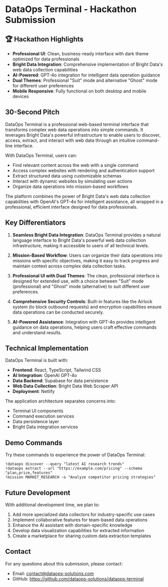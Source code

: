 # DataOps Terminal - Hackathon Submission

## 🏆 Hackathon Highlights

- **Professional UI**: Clean, business-ready interface with dark theme optimized for data professionals
- **Bright Data Integration**: Comprehensive implementation of Bright Data's web data collection capabilities
- **AI-Powered**: GPT-4o integration for intelligent data operation guidance
- **Dual Themes**: Professional "Suit" mode and alternative "Ghost" mode for different user preferences
- **Mobile Responsive**: Fully functional on both desktop and mobile devices

## 30-Second Pitch

DataOps Terminal is a professional web-based terminal interface that transforms complex web data operations into simple commands. It leverages Bright Data's powerful infrastructure to enable users to discover, access, extract, and interact with web data through an intuitive command-line interface.

With DataOps Terminal, users can:
- Find relevant content across the web with a single command
- Access complex websites with rendering and authentication support
- Extract structured data using customizable schemas
- Interact with dynamic websites by simulating user actions
- Organize data operations into mission-based workflows

The platform combines the power of Bright Data's web data collection capabilities with OpenAI's GPT-4o for intelligent assistance, all wrapped in a professional, efficient interface designed for data professionals.

## Key Differentiators

1. **Seamless Bright Data Integration**: DataOps Terminal provides a natural language interface to Bright Data's powerful web data collection infrastructure, making it accessible to users of all technical levels.

2. **Mission-Based Workflow**: Users can organize their data operations into missions with specific objectives, making it easy to track progress and maintain context across complex data collection tasks.

3. **Professional UI with Dual Themes**: The clean, professional interface is designed for extended use, with a choice between "Suit" mode (professional) and "Ghost" mode (alternative) to suit different user preferences.

4. **Comprehensive Security Controls**: Built-in features like the Airlock system (to block outbound requests) and encryption capabilities ensure data operations can be conducted securely.

5. **AI-Powered Assistance**: Integration with GPT-4o provides intelligent guidance on data operations, helping users craft effective commands and understand results.

## Technical Implementation

DataOps Terminal is built with:

- **Frontend**: React, TypeScript, Tailwind CSS
- **AI Integration**: OpenAI GPT-4o
- **Data Backend**: Supabase for data persistence
- **Web Data Collection**: Bright Data Web Scraper API
- **Deployment**: Netlify

The application architecture separates concerns into:
- Terminal UI components
- Command execution services
- Data persistence layer
- Bright Data integration services

## Demo Commands

Try these commands to experience the power of DataOps Terminal:

```
!dataops discover --query "latest AI research trends"
!dataops extract --url "https://example.com/pricing" --schema "plan,price,features"
!mission MARKET_RESEARCH -o "Analyze competitor pricing strategies"
```

## Future Development

With additional development time, we plan to:

1. Add more specialized data collectors for industry-specific use cases
2. Implement collaborative features for team-based data operations
3. Enhance the AI assistant with domain-specific knowledge
4. Develop data visualization capabilities for extracted information
5. Create a marketplace for sharing custom data extraction templates

## Contact

For any questions about this submission, please contact:
- Email: contact@dataops-solutions.com
- GitHub: https://github.com/dataops-solutions/dataops-terminal
